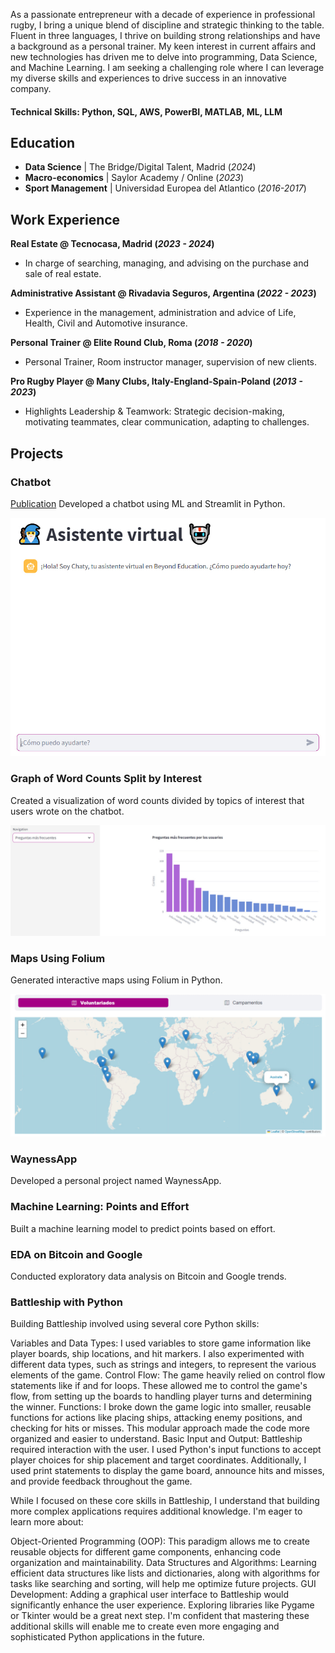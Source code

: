 As a passionate entrepreneur with a decade of experience in professional rugby, I bring a unique blend of discipline and strategic thinking to the table. Fluent in three languages, I thrive on building strong relationships and have a background as a personal trainer.
My keen interest in current affairs and new technologies has driven me to delve into programming, Data Science, and Machine Learning. I am seeking a challenging role where I can leverage my diverse skills and experiences to drive success in an innovative company.

#### Technical Skills: Python, SQL, AWS, PowerBI, MATLAB, ML, LLM

## Education
- **Data Science** | The Bridge/Digital Talent, Madrid (_2024_)
- **Macro-economics** | Saylor Academy / Online (_2023_)
- **Sport Management** | Universidad Europea del Atlantico (_2016-2017_)

## Work Experience
**Real Estate @ Tecnocasa, Madrid (_2023 - 2024_)**
- In charge of searching, managing, and advising on the purchase and sale of real estate.

**Administrative Assistant @ Rivadavia Seguros, Argentina (_2022 - 2023_)**
- Experience in the management, administration and advice of Life, Health, Civil and Automotive insurance.

**Personal Trainer @ Elite Round Club, Roma (_2018 - 2020_)**
- Personal Trainer, Room instructor manager, supervision of new clients.

**Pro Rugby Player @ Many Clubs, Italy-England-Spain-Poland (_2013 - 2023_)**
- Highlights Leadership & Teamwork: Strategic decision-making, motivating teammates, clear communication, adapting to challenges.

## Projects
### Chatbot
[Publication](https://chatybe.streamlit.app/)
Developed a chatbot using ML and Streamlit in Python.

![Chaty](/assets/img/chaty.jpg)

### Graph of Word Counts Split by Interest
Created a visualization of word counts divided by topics of interest that users wrote on the chatbot.

![grafico](/assets/img/graf.jpg)

### Maps Using Folium
Generated interactive maps using Folium in Python.

![map](/assets/img/map.jpg)

### WaynessApp
Developed a personal project named WaynessApp.

### Machine Learning: Points and Effort
Built a machine learning model to predict points based on effort.

### EDA on Bitcoin and Google
Conducted exploratory data analysis on Bitcoin and Google trends.

### Battleship with Python
Building Battleship involved using several core Python skills:

Variables and Data Types: I used variables to store game information like player boards, ship locations, and hit markers. I also experimented with different data types, such as strings and integers, to represent the various elements of the game.
Control Flow: The game heavily relied on control flow statements like if and for loops. These allowed me to control the game's flow, from setting up the boards to handling player turns and determining the winner.
Functions: I broke down the game logic into smaller, reusable functions for actions like placing ships, attacking enemy positions, and checking for hits or misses. This modular approach made the code more organized and easier to understand.
Basic Input and Output: Battleship required interaction with the user. I used Python's input functions to accept player choices for ship placement and target coordinates. Additionally, I used print statements to display the game board, announce hits and misses, and provide feedback throughout the game.

While I focused on these core skills in Battleship, I understand that building more complex applications requires additional knowledge. I'm eager to learn more about:

Object-Oriented Programming (OOP): This paradigm allows me to create reusable objects for different game components, enhancing code organization and maintainability.
Data Structures and Algorithms: Learning efficient data structures like lists and dictionaries, along with algorithms for tasks like searching and sorting, will help me optimize future projects.
GUI Development: Adding a graphical user interface to Battleship would significantly enhance the user experience. Exploring libraries like Pygame or Tkinter would be a great next step.
I'm confident that mastering these additional skills will enable me to create even more engaging and sophisticated Python applications in the future.
